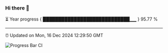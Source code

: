 ### Hi there 👋

⏳ Year progress { ████████████████████████████▁▁ } 95.77 %

---

⏰ Updated on Mon, 16 Dec 2024 12:29:50 GMT

![Progress Bar CI](https://github.com/liununu/liununu/workflows/Progress%20Bar%20CI/badge.svg)
